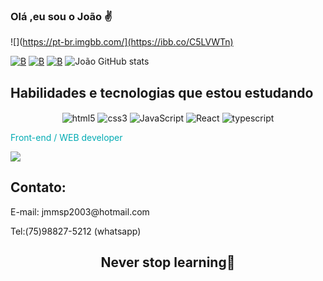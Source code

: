 ### Olá ,eu sou o João ✌️

![](https://pt-br.imgbb.com/](https://ibb.co/C5LVWTn)

[![B](https://img.shields.io/badge/LinkedIn-0077B5?style=for-the-badge&logo=linkedin&logoColor=white)](https://www.linkedin.com/in/jo%C3%A3o-marcos-525564226/)
[![B](https://img.shields.io/badge/Instagram-E4405F?style=for-the-badge&logo=instagram&logoColor=white)](https://www.instagram.com/m7_joao/?igshid=YmMyMTA2M2Y%3D/)
[![B](https://img.shields.io/badge/Microsoft_Outlook-0078D4?style=for-the-badge&logo=microsoft-outlook&logoColor=white)](mailto:jmmsp2003@hotmail.com)
![João GitHub stats](https://github-readme-stats.vercel.app/api?username=Joaommsp&show_icons=true&theme=tokyonight)

## Habilidades e tecnologias que estou estudando 

<div style="display: inline_block" align="center">
 <img align="center" alt="html5" src="https://img.shields.io/badge/HTML5-E34F26?style=for-the-badge&logo=html5&logoColor=white">
 <img align="center" alt="css3" src="https://img.shields.io/badge/CSS3-1572B6?style=for-the-badge&logo=css3&logoColor=white">
 <img align="center" alt="JavaScript" src="https://img.shields.io/badge/JavaScript-F7DF1E?style=for-the-badge&logo=javascript&logoColor=black">
 <img align="center" alt="React" src="https://img.shields.io/badge/React-61DAFB?style=for-the-badge&logo=react&logoColor=white">
 <img align="center" alt="typescript" src="https://img.shields.io/badge/TypeScript-007ACC?style=for-the-badge&logo=typescript&logoColor=white">
</div>


<p style="color:#00ABB3">Front-end / WEB developer</p>

![](https://github-readme-stats.vercel.app/api/top-langs/?username=Joaommsp&theme=blue-green)

## Contato:

<p align="center">
<p>E-mail: jmmsp2003@hotmail.com</p>
<p>Tel:(75)98827-5212 (whatsapp)</p>
</p>

<h2 align="center">Never stop learning🚀</h2>
